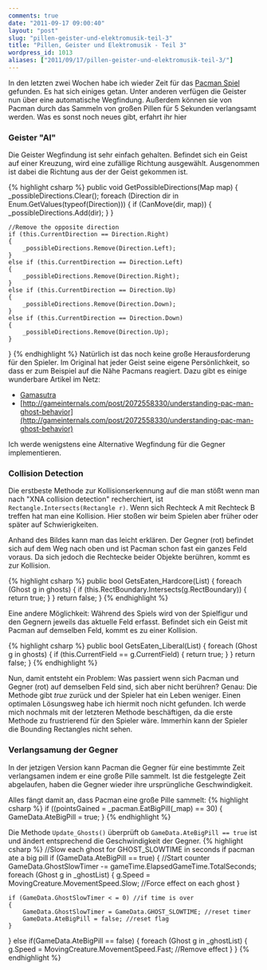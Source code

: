 ```yaml
---
comments: true
date: "2011-09-17 09:00:40"
layout: "post"
slug: "pillen-geister-und-elektromusik-teil-3"
title: "Pillen, Geister und Elektromusik - Teil 3"
wordpress_id: 1013
aliases: ["2011/09/17/pillen-geister-und-elektromusik-teil-3/"]
---
```


In den letzten zwei Wochen habe ich wieder Zeit für das [Pacman Spiel](http://phansch.net/2010/12/31/pillen-geister-und-elektromusik-teil-2) gefunden.
Es hat sich einiges getan. Unter anderen verfügen die Geister nun über eine automatische Wegfindung. Außerdem können sie von Pacman durch das Sammeln von großen Pillen für 5 Sekunden verlangsamt werden. Was es sonst noch neues gibt, erfahrt ihr hier

### Geister "AI"

Die Geister Wegfindung ist sehr einfach gehalten.
Befindet sich ein Geist auf einer Kreuzung, wird eine zufällige Richtung ausgewählt. Ausgenommen ist dabei die Richtung aus der der Geist gekommen ist.

{% highlight csharp %}
public void GetPossibleDirections(Map map)
{
    _possibleDirections.Clear();
    foreach (Direction dir in Enum.GetValues(typeof(Direction)))
    {
        if (CanMove(dir, map))
        {
            _possibleDirections.Add(dir);
        }
    }

    //Remove the opposite direction
    if (this.CurrentDirection == Direction.Right)
    {
        _possibleDirections.Remove(Direction.Left);
    }
    else if (this.CurrentDirection == Direction.Left)
    {
        _possibleDirections.Remove(Direction.Right);
    }
    else if (this.CurrentDirection == Direction.Up)
    {
        _possibleDirections.Remove(Direction.Down);
    }
    else if (this.CurrentDirection == Direction.Down)
    {
        _possibleDirections.Remove(Direction.Up);
    }
}
{% endhighlight %}
Natürlich ist das noch keine große Herausforderung für den Spieler. Im Original hat jeder Geist seine eigene Persönlichkeit, so dass er zum Beispiel auf die Nähe Pacmans reagiert. 
Dazu gibt es einige wunderbare Artikel im Netz:
	
* [Gamasutra](http://www.gamasutra.com/view/feature/3938/the_pacman_dossier.php?print=1)
* [http://gameinternals.com/post/2072558330/understanding-pac-man-ghost-behavior](http://gameinternals.com/post/2072558330/understanding-pac-man-ghost-behavior)

Ich werde wenigstens eine Alternative Wegfindung für die Gegner implementieren. 

### Collision Detection

<!--![](http://wpimages.phansch.de/2011/09/collisionDetection_1.jpg)-->

Die erstbeste Methode zur Kollisionserkennung auf die man stößt wenn man nach "XNA collision detection" recherchiert, ist `Rectangle.Intersects(Rectangle r)`. Wenn sich Rechteck A mit Rechteck B treffen hat man eine Kollision. Hier stoßen wir beim Spielen aber früher oder später auf Schwierigkeiten.

<!--![](http://wpimages.phansch.de/2011/09/collisionDetection_2.jpg) -->

Anhand des Bildes kann man das leicht erklären. Der Gegner (rot) befindet sich auf dem Weg nach oben und ist Pacman schon fast ein ganzes Feld voraus. Da sich jedoch die Rechtecke beider Objekte berühren, kommt es zur Kollision.

{% highlight csharp %}
public bool GetsEaten_Hardcore(List<ghost>)
{
    foreach (Ghost g in ghosts)
    {
        if (this.RectBoundary.Intersects(g.RectBoundary))
        {
            return true;
        }
    }
    return false;
}
{% endhighlight %}

Eine andere Möglichkeit: Während des Spiels wird von der Spielfigur und den Gegnern jeweils das aktuelle Feld erfasst. Befindet sich ein Geist mit Pacman auf demselben Feld, kommt es zu einer Kollision.

{% highlight csharp %}
public bool GetsEaten_Liberal(List<ghost>)
{
    foreach (Ghost g in ghosts)
    {
        if (this.CurrentField == g.CurrentField)
        {
            return true;
        }
    }
    return false;
}
{% endhighlight %}



<!--![](http://wpimages.phansch.de/2011/09/collisionDetection_3.jpg)-->

Nun, damit entsteht ein Problem: Was passiert wenn sich Pacman und Gegner (rot) auf demselben Feld sind, sich aber nicht berühren? Genau: Die Methode gibt _true_ zurück und der Spieler hat ein Leben weniger.
Einen optimalen Lösungsweg habe ich hiermit noch nicht gefunden. Ich werde mich nochmals mit der letzteren Methode beschäftigen, da die erste Methode zu frustrierend für den Spieler wäre. Immerhin kann der Spieler die Bounding Rectangles nicht sehen.



### Verlangsamung der Gegner

In der jetzigen Version kann Pacman die Gegner für eine bestimmte Zeit verlangsamen indem er eine große Pille sammelt. Ist die festgelegte Zeit abgelaufen, haben die Gegner wieder ihre ursprüngliche Geschwindigkeit.

Alles fängt damit an, dass Pacman eine große Pille sammelt:
{% highlight csharp %}
if ((pointsGained = _pacman.EatBigPill(_map) == 30)
{
    GameData.AteBigPill = true;
}
{% endhighlight %}

Die Methode `Update_Ghosts()` überprüft ob `GameData.AteBigPill == true` ist und ändert entsprechend die Geschwindigkeit der Gegner.
{% highlight csharp %}
//Slow each ghost for GHOST_SLOWTIME in seconds if pacman ate a big pill
if (GameData.AteBigPill == true)
{
    //Start counter
    GameData.GhostSlowTimer -= gameTime.ElapsedGameTime.TotalSeconds;
    foreach (Ghost g in _ghostList)
    {
        g.Speed = MovingCreature.MovementSpeed.Slow; //Force effect on each ghost
    }

    if (GameData.GhostSlowTimer < = 0) //if time is over
    {
        GameData.GhostSlowTimer = GameData.GHOST_SLOWTIME; //reset timer
        GameData.AteBigPill = false; //reset flag
    }
}
else if(GameData.AteBigPill == false)
{
    foreach (Ghost g in _ghostList)
    {
        g.Speed = MovingCreature.MovementSpeed.Fast; //Remove effect
    }
}
{% endhighlight %}
